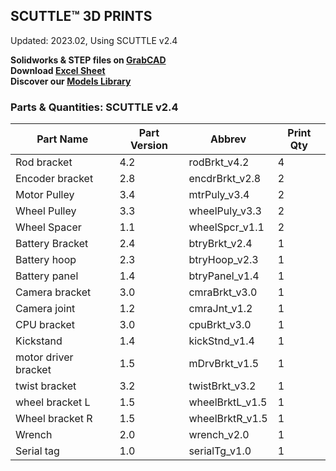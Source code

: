## SCUTTLE™ 3D PRINTS
Updated: 2023.02, Using SCUTTLE v2.4

**Solidworks & STEP files on [GrabCAD](https://grabcad.com/library/scuttle-robot-v2-4-1)**
<br />
**Download [Excel Sheet](https://qr.scuttlerobot.org/g/1t9vwUOqvXf)**
<br />
**Discover our [Models Library](https://www.scuttlerobot.org/category/models)**

### Parts & Quantities: SCUTTLE v2.4
| Part Name            | Part Version | Abbrev   | Print Qty |
|----------------------|---------|-----------------|-----|
| Rod bracket          | 4.2     | rodBrkt_v4.2    | 4   |
| Encoder bracket      | 2.8     | encdrBrkt_v2.8  | 2   |
| Motor Pulley         | 3.4     | mtrPuly_v3.4    | 2   |
| Wheel Pulley         | 3.3     | wheelPuly_v3.3  | 2   |
| Wheel Spacer         | 1.1     | wheelSpcr_v1.1  | 2   |
| Battery Bracket      | 2.4     | btryBrkt_v2.4   | 1   |
| Battery hoop         | 2.3     | btryHoop_v2.3   | 1   |
| Battery panel        | 1.4     | btryPanel_v1.4  | 1   |
| Camera bracket       | 3.0     | cmraBrkt_v3.0   | 1   |
| Camera joint         | 1.2     | cmraJnt_v1.2    | 1   |
| CPU bracket          | 3.0     | cpuBrkt_v3.0    | 1   |
| Kickstand            | 1.4     | kickStnd_v1.4   | 1   |
| motor driver bracket | 1.5     | mDrvBrkt_v1.5   | 1   |
| twist bracket        | 3.2     | twistBrkt_v3.2  | 1   |
| wheel bracket L      | 1.5     | wheelBrktL_v1.5 | 1   |
| Wheel bracket R      | 1.5     | wheelBrktR_v1.5 | 1   |
| Wrench               | 2.0     | wrench_v2.0     | 1   |
| Serial tag           | 1.0     | serialTg_v1.0   | 1   |
